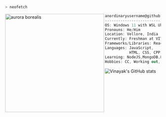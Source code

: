 ```zsh
> neofetch
```

<img align="left" src="https://i.ytimg.com/vi/N-TV_6eIDxw/hqdefault.jpg" alt="aurora borealis" width="320" /> 

```csharp
anordinaryusername@github
-------------------------
OS: Windows 11 with WSL Ubuntu version 2
Pronouns: He/Him
Location: Vellore, India
Currently: Freshman at VIT Vellore
Frameworks/Libraries: React
Languages: JavaScript,
           HTML, CSS, CPP , Python, LaTex
Learning: NodeJS,MongoDB,Express, SQL, C
Hobbies: CC, Working out, listening to Music, Watching shows/movies/anime, Studying random stuff, travelling
```



![Vinayak's GitHub stats](https://github-readme-stats.vercel.app/api?username=vector1505&show_icons=true&theme=radical)
